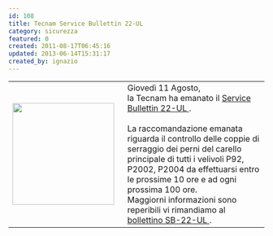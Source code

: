 ```yaml
---
id: 108
title: Tecnam Service Bullettin 22-UL
category: sicurezza
featured: 0
created: 2011-08-17T06:45:16
updated: 2013-06-14T15:31:17
created_by: ignazio
---
```

<table border="0">
 <tbody>
  <tr>
   <td>
    <img border="0" class="baiaimgleft" src="images/stories/logo-Tecnam.gif" style="float: left; padding-right: 10px;" width="200"/>
   </td>
   <td>
    Giovedì 11 Agosto,
    <br/>
    la Tecnam ha emanato il
    <a href="download/doc_download/33-service-bulletin-22-ul" target="_blank" title="Tecnam SB 22 -UL">
     Service Bullettin 22-UL
    </a>
    .
    <br/>
    <br/>
    La raccomandazione emanata riguarda il controllo delle coppie di serraggio dei perni del carello principale di tutti i velivoli P92, P2002, P2004 da effettuarsi entro le prossime 10 ore e ad ogni prossima 100 ore.
    <br/>
    Maggiorni informazioni sono reperibili vi rimandiamo al
    <a href="download/doc_download/33-service-bulletin-22-ul" target="_blank" title="Tecnam SB 22 -UL">
     bollettino SB-22-UL
    </a>
    .
   </td>
  </tr>
 </tbody>
</table>
